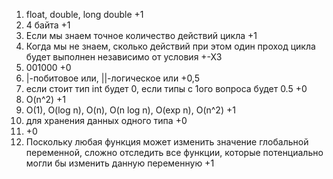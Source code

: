 1. float, double, long double   +1
2. 4 байта                      +1
3. Если мы знаем точное количество действий цикла  +1
4. Когда мы не знаем, сколько действий при этом один проход цикла будет выполнен независимо от условия  +-ХЗ
5. 001000                       +0
6. |-побитовое или, ||-логическое или +0,5
7. если стоит тип int  будет 0, если типы с 1ого вопроса  будет 0.5   +0
8. O(n^2)   +1
9. O(1), O(log n), O(n), O(n log n), O(exp n), O(n^2) +1
10. для хранения данных одного типа +0
11.   +0
12. Поскольку любая функция может изменить значение глобальной переменной, сложно отследить все функции, которые потенциально могли бы изменить данную переменную  +1
